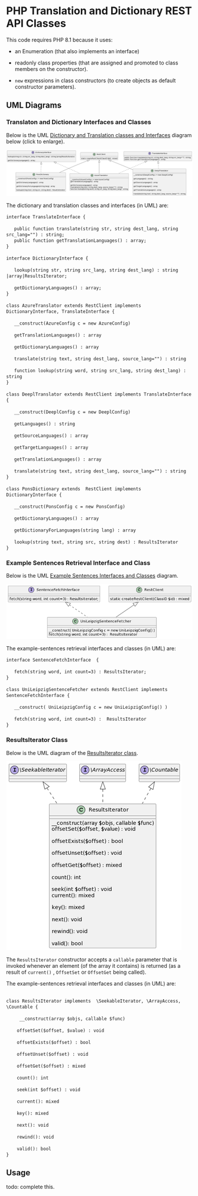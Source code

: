 # PHP Translation and Dictionary REST API Classes

This code requires PHP 8.1 because it uses:

- an Enumeration (that also implements an interface)

- readonly class properties (that are assigned and promoted to class members on the constructor).

- `new` expressions in class constructors (to create objects as default constructor parameters).

## UML Diagrams

### Translaton and Dictionary Interfaces and Classes

Below is the UML [Dictionary and Translation classes and Interfaces](/assets/images/dict-trans-classes.png) diagram below (click to enlarge).

![UML Dictionary and Translation Class and Interface Diagram](/assets/images/dict-trans-classes.png)

The dictionary and translation classes and interfaces (in UML) are:

```plantuml
interface TranslateInterface {

   public function translate(string str, string dest_lang, string src_lang="") : string; 
   public function getTranslationLanguages() : array;
}

interface DictionaryInterface {
   
   lookup(string str, string src_lang, string dest_lang) : string |array|ResultsIterator; 

   getDictionaryLanguages() : array;
}

class AzureTranslator extends RestClient implements DictionaryInterface, TranslateInterface {

   __construct(AzureConfig c = new AzureConfig)
   
   getTranslationLanguages() : array

   getDictionaryLanguages() : array 
    
   translate(string text, string dest_lang, source_lang="") : string 
   
   function lookup(string word, string src_lang, string dest_lang) : string 
}

class DeeplTranslator extends RestClient implements TranslateInterface {
   
   __construct(DeeplConfig c = new DeeplConfig)
   
   getLanguages() : string

   getSourceLanguages() : array

   getTargetLanguages() : array
   
   getTranslationLanguages() : array

   translate(string text, string dest_lang, source_lang="") : string 
}

class PonsDictionary extends  RestClient implements DictionaryInterface {

   __construct(PonsConfig c = new PonsConfig)

   getDictionaryLanguages() : array 

   getDictionaryForLanguages(string lang) : array

   lookup(string text, string src, string dest) : ResultsIterator
}
```

### Example Sentences Retrieval Interface and Class

Below is the UML [Example Sentences Interfaces and Classes](/assets/images/sentence-fetcher.png) diagram.

![UML of Examples Sentence Retrieval Class and Interface Diagram](/assets/images/sentence-fetcher.png)

The example-sentences retrieval interfaces and classes (in UML) are:

```plantuml
interface SentenceFetchInterface  { 

   fetch(string word, int count=3) : ResultsIterator;
}

class UniLeipzigSentenceFetcher extends RestClient implements SentenceFetchInterface {

   __construct( UniLeipzigConfig c = new UniLeipzigConfig() )
   
   fetch(string word, int count=3) :  ResultsIterator
}
```

### ResultsIterator Class

Below is the UML diagram of the [ResultsIterator class](/assets/images/results-iterator.png).

![UML of ResultIterator](/assets/images/results-iterator.png)

The `ResultsIterator` constructor accepts a `callable` parameter that is invoked whenever an element (of the array it contains) is returned (as a result of 
`current()` , `OffsetSet` or `OffsetGet` being called).

The example-sentences retrieval interfaces and classes (in UML) are:

```plantuml

class ResultsIterator implements  \SeekableIterator, \ArrayAccess, \Countable {

     __construct(array $objs, callable $func) 
    
    offsetSet($offset, $value) : void

    offsetExists($offset) : bool

    offsetUnset($offset) : void

    offsetGet($offset) : mixed

    count(): int

    seek(int $offset) : void 
   
    current(): mixed

    key(): mixed

    next(): void

    rewind(): void

    valid(): bool
}
```

## Usage

todo: complete this.
